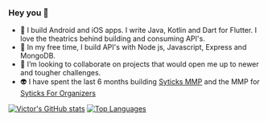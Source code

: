 ### Hey you 👋



- 🔭 I build Android and iOS apps. I write Java, Kotlin and Dart for Flutter. I love the theatrics behind building and consuming API's.
- 🌱 In my free time, I build API's with Node js, Javascript, Express and MongoDB.
- 👯 I’m looking to collaborate on projects that would open me up to newer and tougher challenges.
- 👽 I have spent the last 6 months building [Syticks MMP](https://play.google.com/store/apps/details?id=com.app.syticks) and the MMP for [Syticks For Organizers](https://play.google.com/store/apps/details?id=com.app.syticks_organizers)

[![Victor's GitHub stats](https://github-readme-stats.vercel.app/api?username=VhiktorBrown&count_private=true&show_icons=true)](https://github.com/VhiktorBrown/github-readme-stats)
[![Top Languages](https://github-readme-stats.vercel.app/api/top-langs?username=VhiktorBrown)](https://github.com/VhiktorBrown/github-readme-stats)

